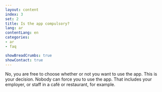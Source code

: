 ```yaml
---
layout: content
index: 3
set: 2
title: Is the app compulsory?
lang: ar
contentLang: en
categories:
- ar
- faq

showBreadCrumbs: true
showContact: true
---
```


No, you are free to choose whether or not you want to use the app. This is your decision. Nobody can force you to use the app. That includes your employer, or staff in a café or restaurant, for example.
